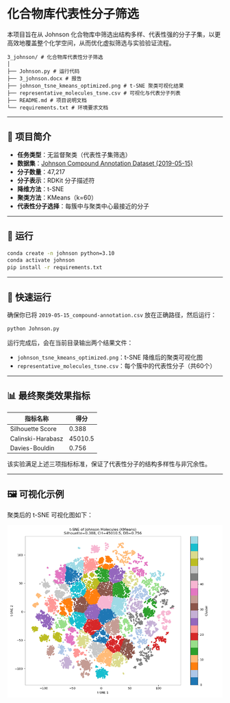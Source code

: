 # 化合物库代表性分子筛选

本项目旨在从 Johnson 化合物库中筛选出结构多样、代表性强的分子子集，以更高效地覆盖整个化学空间，从而优化虚拟筛选与实验验证流程。
```
3_johnson/ # 化合物库代表性分子筛选
│
├── Johnson.py # 运行代码
├── 3_johnson.docx # 报告
├── johnson_tsne_kmeans_optimized.png # t-SNE 聚类可视化结果
├── representative_molecules_tsne.csv # 可视化与代表分子列表
├── README.md # 项目说明文档
└── requirements.txt # 环境要求文档
```

---

## 🧪 项目简介

- **任务类型**：无监督聚类（代表性子集筛选）
- **数据集**：[Johnson Compound Annotation Dataset (2019-05-15)](https://www.ncbi.nlm.nih.gov/pccompound)
- **分子数量**：47,217
- **分子表示**：RDKit 分子描述符
- **降维方法**：t-SNE
- **聚类方法**：KMeans（k=60）
- **代表性分子选择**：每簇中与聚类中心最接近的分子

---

## 🔧 运行

```bash
conda create -n johnson python=3.10
conda activate johnson
pip install -r requirements.txt
````

---

## 🚀 快速运行

确保你已将 `2019-05-15_compound-annotation.csv` 放在正确路径，然后运行：

```bash
python Johnson.py
```

运行完成后，会在当前目录输出两个结果文件：

* `johnson_tsne_kmeans_optimized.png`：t-SNE 降维后的聚类可视化图
* `representative_molecules_tsne.csv`：每个簇中的代表性分子（共60个）

---

## 📊 最终聚类效果指标

| 指标名称              | 得分      |
| ----------------- | ------- |
| Silhouette Score  | 0.388   |
| Calinski-Harabasz | 45010.5 |
| Davies-Bouldin    | 0.756   |

该实验满足上述三项指标标准，保证了代表性分子的结构多样性与非冗余性。

---

## 🖼️ 可视化示例

聚类后的 t-SNE 可视化图如下：

<p align="center">
  <img src="johnson_tsne_kmeans_optimized.png" width="600">
</p>
